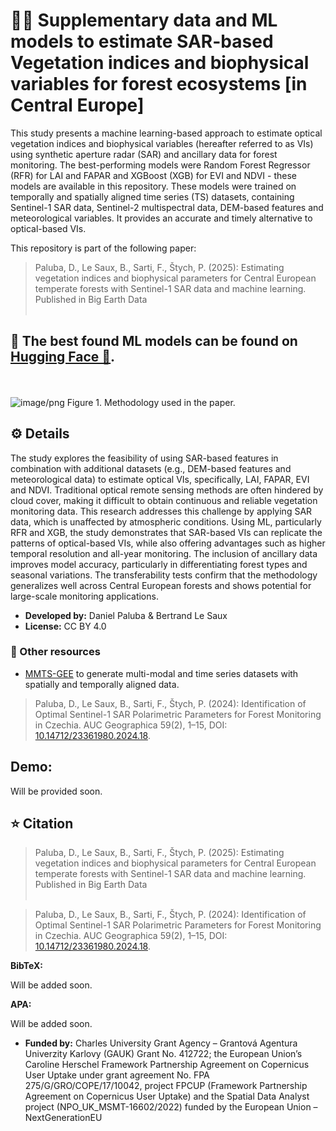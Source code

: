 # 🌲🌳 Supplementary data and ML models to estimate SAR-based Vegetation indices and biophysical variables for forest ecosystems [in Central Europe]

This study presents a machine learning-based approach to estimate optical vegetation indices and biophysical variables (hereafter referred to as VIs) using synthetic aperture radar (SAR) and ancillary data for forest monitoring. 
The best-performing models were Random Forest Regressor (RFR) for LAI and FAPAR and XGBoost (XGB) for EVI and NDVI - these models are available in this repository. These models were trained on temporally and spatially aligned time series (TS) datasets, containing Sentinel-1 SAR data, Sentinel-2 multispectral data, DEM-based features and meteorological variables. It provides an accurate and timely alternative to optical-based VIs.

This repository is part of the following paper: 
> Paluba, D., Le Saux, B., Sarti, F., Štych, P. (2025): Estimating vegetation indices and biophysical parameters for Central European temperate forests with Sentinel-1 SAR data and machine learning. Published in Big Earth Data
<br></br>

## 💾 The best found ML models can be found on [Hugging Face 🤗](https://huggingface.co/palubad/SAR-based-VIs).
<br></br>
![image/png](https://cdn-uploads.huggingface.co/production/uploads/6798c936ece6b7910c55d1e5/3rueSUVk9bOqsFy4fsD-7.png)
Figure 1. Methodology used in the paper.

## ⚙️ Details

The study explores the feasibility of using SAR-based features in combination with additional datasets (e.g., DEM-based features and meteorological data) to estimate optical VIs, specifically, LAI, FAPAR, EVI and NDVI. Traditional optical remote sensing methods are often hindered by cloud cover, making it difficult to obtain continuous and reliable vegetation monitoring data. This research addresses this challenge by applying SAR data, which is unaffected by atmospheric conditions.
Using ML, particularly RFR and XGB, the study demonstrates that SAR-based VIs can replicate the patterns of optical-based VIs, while also offering advantages such as higher temporal resolution and all-year monitoring. The inclusion of ancillary data improves model accuracy, particularly in differentiating forest types and seasonal variations. The transferability tests confirm that the methodology generalizes well across Central European forests and shows potential for large-scale monitoring applications.

- **Developed by:** Daniel Paluba & Bertrand Le Saux
- **License:** CC BY 4.0

### 🔗 Other resources

- [MMTS-GEE](https://github.com/palubad/MMTS-GEE) to generate multi-modal and time series datasets with spatially and temporally aligned data.
> Paluba, D., Le Saux, B., Sarti, F., Štych, P. (2024): Identification of Optimal Sentinel-1 SAR Polarimetric Parameters for Forest Monitoring in Czechia. AUC Geographica 59(2), 1–15, DOI: [10.14712/23361980.2024.18](https://doi.org/10.14712/23361980.2024.18).


## Demo:
  Will be provided soon.

## ⭐ Citation

> Paluba, D., Le Saux, B., Sarti, F., Štych, P. (2025): Estimating vegetation indices and biophysical parameters for Central European temperate forests with Sentinel-1 SAR data and machine learning. Published in Big Earth Data
<br></br>

> Paluba, D., Le Saux, B., Sarti, F., Štych, P. (2024): Identification of Optimal Sentinel-1 SAR Polarimetric Parameters for Forest Monitoring in Czechia. AUC Geographica 59(2), 1–15, DOI: [10.14712/23361980.2024.18](https://doi.org/10.14712/23361980.2024.18).

**BibTeX:**

Will be added soon.

**APA:**

Will be added soon.


- **Funded by:** Charles University Grant Agency – Grantová Agentura Univerzity Karlovy (GAUK) Grant No. 412722; the European Union’s Caroline Herschel Framework Partnership Agreement on Copernicus User Uptake under grant agreement No. FPA 275/G/GRO/COPE/17/10042, project FPCUP (Framework Partnership Agreement on Copernicus User Uptake) and the Spatial Data Analyst project (NPO_UK_MSMT-16602/2022) funded by the European Union – NextGenerationEU
